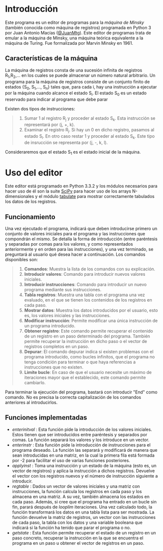 Introducción
============
Este programa es un editor de programas para la *máquina de Minsky* (también conocida como máquina de registros)
programada en Python 3 por Juan Antonio Macías ([@JuanMtg](http://www.twitter.com/JuanMtg)).
Este editor de programas trata de emular a la máquina de Minsky, una máquina teórica equivalente a la máquina de Turing.
Fue formalizada por Marvin Minsky en 1961.

Características de la máquina
-----------------------------
La máquina de registros consta de una sucesión infinita de registros R<sub>1</sub>,R<sub>2</sub>,... en los cuales se
puede almacenar un número natural arbitrario.
Un programa para la máquina de registros consiste de un conjunto finito de estados {S<sub>0</sub>, S<sub>1</sub>,...,
S<sub>n</sub>} tales que, para cada i, hay una instrucción a ejecutar por la máquina cuando alcance el estado
S<sub>i</sub>. El estado S<sub>0</sub> es un estado reservado para indicar al programa que debe parar

Existen dos tipos de instrucciones:
> 1. Sumar 1 al registro R<sub>j</sub> y proceder al estado S<sub>k</sub>.
>    Esta instrucción se representará por (j, +, k).
> 2. Examinar el registro R<sub>j</sub>. Si hay un 0 en dicho registro, pasamos al estado S<sub>l</sub>. En otro caso
>    restar 1 y proceder al estado S<sub>k</sub>.
>    Este tipo de insrucción se representa por (j, -, k, l).

Consideraremos que el estado S<sub>1</sub> es el estado inicial de la máquina.

Uso del editor
==============
Este editor está programado en Python 3.3.2 y los módulos necesarios para hacer uso de él son la suite
[SciPy](http://scipy.org/) para hacer uso de los arrays N-dimensionales y el módulo
[tabulate](https://pypi.python.org/pypi/tabulate) para mostrar correctamente tabulados los datos de los registros.

Funcionamiento
--------------
Una vez ejecutado el programa, indicará que deben introducirse primero un conjunto de valores iniciales para el programa
y las instrucciones que compondrán el mismo. Se detalla la forma de introducción (entre paréntesis y separadas por comas
para los valores, y como representados anteriormente y en orden para las instrucciones), y una vez terminado, se
preguntará al usuario qué desea hacer a continuación. Los comandos disponibles son:
> 1. **Comandos**: Muestra la lista de los comandos con su explicación.
> 2. **Introducir valores**: Comando para introducir nuevos valores iniciales.
> 3. **Introducir instrucciones**: Comando para introducir un nuevo programa mediante sus instrucciones.
> 4. **Tabla registros**: Muestra una tabla con el programa una vez evaluado, en el que se tienen los contenidos de los
>                         registros en cada paso.
> 5. **Mostrar datos**: Muestra los datos introducidos por el usuario, esto es, los valores iniciales y las
>                       instrucciones.
> 6. **Modificar instrucción**: Permite modificar una única instrucción de un programa introducido.
> 7. **Obtener registro**: Este comando permite recuperar el contenido de un registro en un paso determinado del
>                          programa. También permite recuperar la instrucción en dicho paso o el vector de registros
>                          completos en un paso.
> 8. **Depurar**: El comando depurar indica si existen problemas con el programa introducido, como bucles infinitos,
>                 que el programa no tenga condición para terminar o que haya referencias a instrucciones que no
>                 existen.
> 9. **Limite bucle**: En caso de que el usuario necesite un máximo de iteraciones mayor que el establecido, este
>                      comando permite cambiarlo.

Para terminar la ejecución del programa, bastará con introducir "End" como comando. No es precisa la correcta
capitalización de los comandos anteriores al introducirlos.

Funciones implementadas
-----------------------
+ *enterinitval* : Esta función pide la introducción de los valores iniciales. Estos tienen que ser introducidos entre
    paréntesis y separados por comas. La función separará los valores y los introduce en un vector.
+ *enterinstr* : Esta función pide la introducción de instrucciones para el programa deseado. La función las separará
    y modificará de manera que sean introducidas en una matriz, en la cual la primera fila está formada por -2 para
    facilitar el uso de varias funciones posteriores.
+ *applyinst* : Toma una instrucción y un estado de la máquina (esto es, un vector de registros) y aplica
    la instrucción a dichos registros. Devuelve el vector con los registros nuevos y el número de instrucción siguiente
    a introducir.
+ *regtable* : Dados un vector de valores iniciales y una matriz con instrucciones, la
    función calcula los registros en cada paso y los almacena en una matriz. A su vez, también almacena los estados en
    cada paso. Además, si cree que el programa ha entrado en un bucle sin fin, parará después de *looplim* iteraciones.
    Una vez calculado todo, la función transformará los datos en una tabla lista para ser mostrada.
    La función devuelve la matriz de registros, un vector con las instrucciones de cada paso, la tabla con los datos y
    una variable booleana que indicará si la función ha tenido que parar el programa o no.
+ *getstate* : Esta función permite recuperar el estado de un registro en un paso concreto, recuperar la instrucción en
    la que se encuentra el programa en un paso u obtener el vector de registros en un paso.